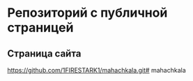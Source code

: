 # Репозиторий с публичной страницей

## Страница сайта
https://github.com/1FIRESTARK1/mahachkala.git#   m a h a c h k a l a  
 
